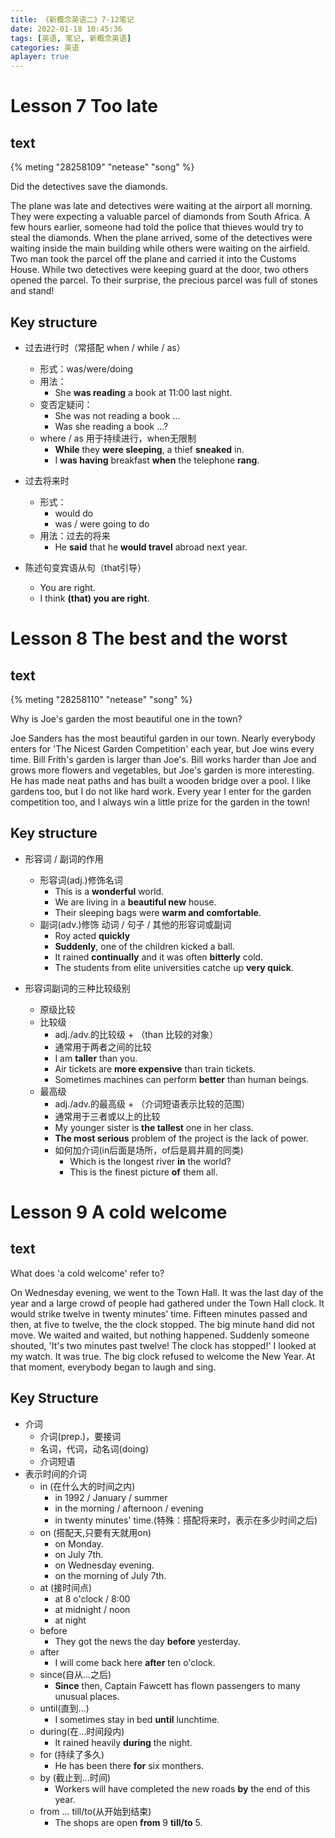 ```yaml
---
title: 《新概念英语二》7-12笔记
date: 2022-01-18 10:45:36
tags: [英语, 笔记, 新概念英语]
categories: 英语
aplayer: true
---
```


# Lesson 7 Too late

## text

{% meting "28258109" "netease" "song" %}

Did the detectives save the diamonds.  

The plane was late and detectives were waiting at the airport all morning. They were expecting a valuable parcel of diamonds from South Africa. A few hours earlier, someone had told the police that thieves would try to steal the diamonds. When the plane arrived, some of the detectives were waiting inside the main building while others were waiting on the airfield. Two man took the parcel off the plane and carried it into the Customs House. While two detectives were keeping guard at the door, two others opened the parcel. To their surprise, the precious parcel was full of stones and stand!

## Key structure
- 过去进行时（常搭配 when / while / as）
    - 形式：was/were/doing
    - 用法：
        - She **was reading** a book at 11:00 last night.
    - 变否定疑问：
        - She was not reading a book ...
        - Was she reading a book ...?
    - where / as 用于持续进行，when无限制
        - **While** they **were sleeping**, a thief **sneaked** in.
        - I **was having** breakfast **when** the telephone **rang**.
- 过去将来时
    - 形式：
        - would do
        - was / were going to do
    - 用法：过去的将来
        - He **said** that he **would travel** abroad next year.

- 陈述句变宾语从句（that引导）
    - You are right.
    - I think **(that) you are right**.


# Lesson 8 The best and the worst

## text
{% meting "28258110" "netease" "song" %}

Why is Joe's garden the most beautiful one in the town?

Joe Sanders has the most beautiful garden in our town. Nearly everybody enters for 'The Nicest Garden Competition' each year, but Joe wins every time. Bill Frith's garden is larger than Joe's. Bill works harder than Joe and grows more flowers and vegetables, but Joe's garden is more interesting. He has made neat paths and has built a wooden bridge over a pool. I like gardens too, but I do not like hard work. Every year I enter for the garden competition too, and I always win a little prize for the garden in the town!

## Key structure

- 形容词 / 副词的作用
    - 形容词(adj.)修饰名词
        - This is a **wonderful** world.
        - We are living in a **beautiful new** house.
        - Their sleeping bags were **warm and comfortable**. 
    - 副词(adv.)修饰 动词 / 句子 / 其他的形容词或副词 
        - Roy acted **quickly**
        - **Suddenly**, one of the children kicked a ball.
        - It rained **continually** and it was often **bitterly** cold.
        - The students from elite universities catche up **very quick**.

- 形容词副词的三种比较级别
    - 原级比较
    - 比较级
        - adj./adv.的比较级 + （than 比较的对象）
        - 通常用于两者之间的比较
        - I am __taller__ than you.
        - Air tickets are __more expensive__ than train tickets.
        - Sometimes machines can perform __better__ than human beings.
    - 最高级
        - adj./adv.的最高级 + （介词短语表示比较的范围）
        - 通常用于三者或以上的比较
        - My younger sister is **the tallest** one in her class.
        - __The most serious__ problem of the project is the lack of power.
        - 如何加介词(in后面是场所，of后是肩并肩的同类)
            - Which is the longest river __in__ the world?
            - This is the finest picture __of__ them all.

# Lesson 9 A cold welcome

## text
What does 'a cold welcome' refer to?

On Wednesday evening, we went to the Town Hall. It was the last day of the year and a large crowd of people had gathered under the Town Hall clock. It would strike twelve in twenty minutes' time. Fifteen minutes passed and then, at five to twelve, the the clock stopped. The big minute hand did not move. We waited and waited, but nothing happened. Suddenly someone shouted, 'It's two minutes past twelve! The clock has stopped!' I looked at my watch. It was true. The big clock refused to welcome the New Year. At that moment, everybody began to laugh and sing.

## Key Structure
- 介词
    - 介词(prep.)，要接词
    - 名词，代词，动名词(doing)
    - 介词短语
- 表示时间的介词
    - in (在什么大的时间之内)
        - in 1992 / January / summer
        - in the morning / afternoon / evening
        - in twenty minutes' time.(特殊：搭配将来时，表示在多少时间之后)
    - on (搭配天,只要有天就用on)
        - on Monday.
        - on July 7th.
        - on Wednesday evening.
        - on the morning of July 7th.
    - at (接时间点)
        - at 8 o'clock / 8:00
        - at midnight / noon
        - at night
    - before
        - They got the news the day __before__ yesterday.
    - after
        - I will come back here __after__ ten o'clock.
    - since(自从...之后)
        - __Since__ then, Captain Fawcett has flown passengers to many unusual places.
    - until(直到...)
        - I sometimes stay in bed __until__ lunchtime.
    - during(在...时间段内)
        - It rained heavily __during__ the night.
    - for (持续了多久)
        - He has been there __for__ six monthers.
    - by (截止到...时间)
        - Workers will have completed the new roads __by__ the end of this year.
    - from ... till/to(从开始到结束)
        - The shops are open __from__ 9 __till/to__ 5.

